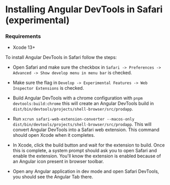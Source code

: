 # Installing Angular DevTools in Safari (experimental)

### Requirements

- Xcode 13+

To install Angular DevTools in Safari follow the steps:

* Open Safari and make sure the checkbox in `Safari -> Preferences -> Advanced -> Show develop menu in menu bar` is checked.

* Make sure the flag in `Develop -> Experimental Features -> Web Inspector Extensions` is checked.

* Build Angular DevTools with a chrome configuration with `pnpm devtools:build:chrome` this will create an Angular DevTools build in `dist/bin/devtools/projects/shell-browser/src/prodapp`.

* Run `xcrun safari-web-extension-converter --macos-only dist/bin/devtools/projects/shell-browser/src/prodapp`. This will convert Angular DevTools into a Safari web extension. This command should open Xcode when it completes.

* In Xcode, click the build button and wait for the extension to build. Once this is complete, a system prompt should ask you to open Safari and enable the extension. You'll know the extension is enabled because of an Angular icon present in browser toolbar.

* Open any Angular application in dev mode and open Safari DevTools, you should see the Angular Tab there.
